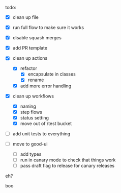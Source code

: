 todo:

- [x] clean up file
- [x] run full flow to make sure it works
- [x] disable squash merges
- [x] add PR template
- [x] clean up actions
  - [x] refactor
    - [x] encapsulate in classes
    - [x] rename
  - [x] add more error handling
- [x] clean up workflows
  - [x] naming
  - [x] step flows
  - [x] status setting
  - [x] move out of /test bucket
- [ ] add unit tests to everything

- [ ] move to good-ui
  - [ ] add types
  - [ ] run in canary mode to check that things work
  - [ ] pass draft flag to release for canary releases

eh?

boo
